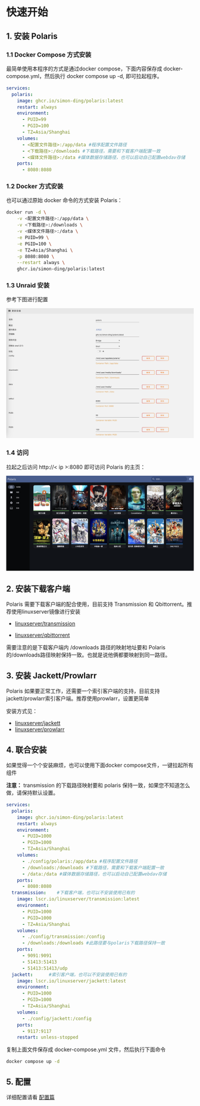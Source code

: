 # 快速开始

## 1. 安装 Polaris

### 1.1 Docker Compose 方式安装

最简单使用本程序的方式是通过docker compose，下面内容保存成 docker-compose.yml，然后执行 docker compose up -d, 即可拉起程序。

```yaml
services:
  polaris:
    image: ghcr.io/simon-ding/polaris:latest
    restart: always
    environment:
      - PUID=99
      - PGID=100
      - TZ=Asia/Shanghai
    volumes:
      - <配置文件路径>:/app/data #程序配置文件路径
      - <下载路径>:/downloads #下载路径，需要和下载客户端配置一致
      - <媒体文件路径>:/data #媒体数据存储路径，也可以启动自己配置webdav存储
    ports:
      - 8080:8080
```

### 1.2 Docker 方式安装

也可以通过原始 docker 命令的方式安装 Polaris：

```bash
docker run -d \
    -v <配置文件路径>:/app/data \
    -v <下载路径>:/downloads \
    -v <媒体文件路径>:/data \
    -e PUID=99 \
    -e PGID=100 \
    -e TZ=Asia/Shanghai \
    -p 8080:8080 \
    --restart always \
    ghcr.io/simon-ding/polaris:latest
```

### 1.3 Unraid 安装

参考下图进行配置

![](./assets/unraid.png)

### 1.4 访问
拉起之后访问 http://< ip >:8080 即可访问 Polaris 的主页：

![](./assets/main_page.png)


## 2. 安装下载客户端

Polaris 需要下载客户端的配合使用，目前支持 Transmission 和 Qbittorrent。推荐使用linuxserver镜像进行安装

 * [linuxserver/transmission](https://docs.linuxserver.io/images/docker-transmission)

 * [linuxserver/qbittorrent](https://docs.linuxserver.io/images/docker-qbittorrent/)

需要注意的是下载客户端内 /downloads 路径的映射地址要和 Polaris的/downloads路径映射保持一致。也就是说他俩都要映射到同一路径。

## 3. 安装 Jackett/Prowlarr

Polaris 如果要正常工作，还需要一个索引客户端的支持，目前支持jackett/prowlarr索引客户端。推荐使用prowlarr，设置更简单

安装方式见：

 * [linuxserver/jackett](https://docs.linuxserver.io/images/docker-jackett/)
 * [linuxserver/prowlarr](https://docs.linuxserver.io/images/docker-prowlarr/)



## 4. 联合安装

如果觉得一个个安装麻烦，也可以使用下面docker compose文件，一键拉起所有组件

 **注意：** transmission 的下载路径映射要和 polaris 保持一致，如果您不知道怎么做，请保持默认设置。

```yaml
services:
  polaris:
    image: ghcr.io/simon-ding/polaris:latest
    restart: always
    environment:
      - PUID=1000
      - PGID=1000
      - TZ=Asia/Shanghai
    volumes:
      - ./config/polaris:/app/data #程序配置文件路径
      - /downloads:/downloads #下载路径，需要和下载客户端配置一致
      - /data:/data #媒体数据存储路径，也可以启动自己配置webdav存储
    ports:
      - 8080:8080
  transmission:    #下载客户端，也可以不安装使用已有的
    image: lscr.io/linuxserver/transmission:latest
    environment:
      - PUID=1000
      - PGID=1000
      - TZ=Asia/Shanghai
    volumes:
      - ./config/transmission:/config
      - /downloads:/downloads #此路径要与polaris下载路径保持一致
    ports:
      - 9091:9091
      - 51413:51413
      - 51413:51413/udp
  jackett:      #索引客户端，也可以不安装使用已有的
    image: lscr.io/linuxserver/jackett:latest
    environment:
      - PUID=1000
      - PGID=1000
      - TZ=Asia/Shanghai
    volumes:
      - ./config/jackett:/config
    ports:
      - 9117:9117
    restart: unless-stopped
```

复制上面文件保存成 docker-compose.yml 文件，然后执行下面命令

```bash
docker compose up -d
```


## 5. 配置

详细配置请看 [配置篇](./configuration.md)



